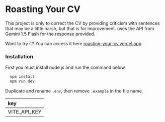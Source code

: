 # Roasting Your CV

This project is only to correct the CV by providing criticism with sentences that may be a little harsh, but that is for improvement. uses the API from Gemini 1.5 Flash for the response provided.


Want to try it? You can access it here [roasting-your-cv.vercel.app](https://roasting-your-cv.vercel.app/)


### Installation
First you must install node js and run the command below.

``` bash
  npm install
  npm run dev
```

Duplicate and rename `.env`, then remove `.example` in the file name.

| key             |
| :--------       |
| VITE_API_KEY    |
